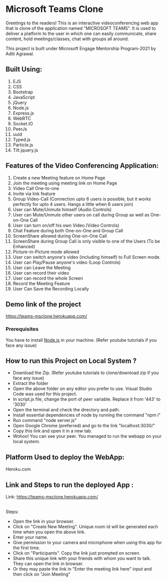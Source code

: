 # Microsoft Teams Clone

Greetings to the readers! This is an interactive videoconferencing web app that is clone of the application named "MICROSOFT TEAMS". It is used to deliver a platform to the user in which one can easily communicate, share content, hold meetings/classes, chat with groups all around. 

This project is built under Microsoft Engage Mentorship Program-2021 by Aditi Agrawal.


## Built Using: 
 1) EJS
 2) CSS
 3) Bootstrap
 4) JavaScript
 5) jQuery
 6) Node.js
 7) Express.js
 8) WebRTC
 9) Socket.IO
 10) PeerJs
 11) uuid
 12) Typed.js
 13) Particle.js
 14) Tilt.jquery.js
 

## Features of the Video Conferencing Application:
  1) Create a new Meeting feature on Home Page
  2) Join the meeting using meeting link on Home Page
  3) Video Call One-to-one
  2) Invite via link feature
  3) Group Video-Call (Connection upto 6 users is possible, but it works perfectly for upto 4 users. Hangs a little when 6 users join)
  4) User can Mute/Unmute himself (Audio Controls)
  5) User can Mute/Unmute other users on call during Group as well as One-on-One Call
  6) User can turn on/off his own Video.(Video Controls)
  7) Chat Feature during both One-on-One and Group Call
  8) ScreenShare allowed during One-on-One Call
  9) ScreenShare during Group Call is only visible to one of the Users (To be Enhanced)
  10) Picture-in-Picture mode allowed
  11) User can switch anyone's video (including himself) to Full Screen mode.
  12) User can Play/Pause anyone's video (Loop Controls)
  13) User can Leave the Meeting
  14) User can record their video
  15) User can record the whole Screen
  16) Record the Meeting Feature
  17) User Can Save the Recording Locally


## Demo link of the project

https://teams-msclone.herokuapp.com/

### Prerequisites

You have to install [Node.js](https://nodejs.org/en/) in your machine.
(Refer youtube tutorials if you face any issue)

## How to run this Project on Local System ?

* Download the Zip. (Refer youtube tutorials to clone/download zip if you face any issue)
* Extract the folder
* Open the above folder on any editor you prefer to use. Visual Studio Code was used for this project.
* In script.js file, change the port of peer variable. Replace it from '443' to '3030'
* Open the terminal and check the directory and path.
* Install essential dependencies of node by running the command "npm i"
* Run command "node server.js"
* Open Google Chrome (preferred) and go to the link "localhost:3030/"
* Copy this link and open it in a new tab.
* Wohoo! You can see your peer. You managed to run the webapp on your local system.

## Platform Used to deploy the WebApp:
Heroku.com


## Link and Steps to run the deployed App :
Link: https://teams-msclone.herokuapp.com/

<br />Steps:
* Open the link in your browser.
* Click on "Create New Meeting". Unique room id will be generated each time when you open the above link.
* Enter your name.
* Give permission to your camera and microphone when using this app for the first time.
* Click on "Participants". Copy the link just prompted on screen.
* Share this unique link with your friends with whom you want to talk. They can open the link in browser.
* Or they may paste the link in "Enter the meeting link here" input and then click on "Join Meeting"

